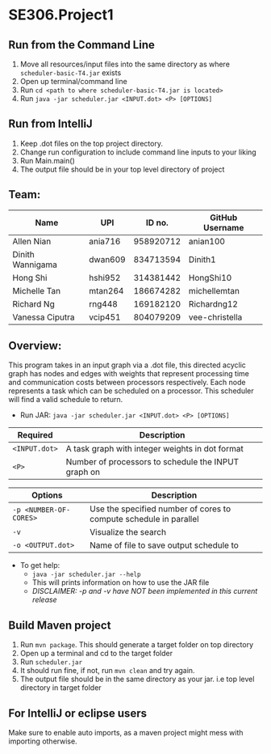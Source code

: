 # SE306.Project1

## Run from the Command Line
1. Move all resources/input files into the same directory as where `scheduler-basic-T4.jar` exists
2. Open up terminal/command line
3. Run `cd <path to where scheduler-basic-T4.jar is located> `
4. Run `java -jar scheduler.jar <INPUT.dot> <P> [OPTIONS]`

## Run from IntelliJ
1. Keep .dot files on the top project directory.
2. Change run configuration to include command line inputs to your liking
3. Run Main.main()
4. The output file should be in your top level directory of project

## Team:
| Name | UPI | ID no. | GitHub Username |
|---|---|---|---|
| Allen Nian | ania716 | 958920712 | anian100 |
| Dinith Wannigama | dwan609 | 834713594 | Dinith1 |
| Hong Shi | hshi952 | 314381442 | HongShi10 |
| Michelle Tan | mtan264 | 186674282 | michellemtan |
| Richard Ng | rng448 | 169182120 | Richardng12 |
| Vanessa Ciputra | vcip451 | 804079209 | vee-christella |


## Overview:
This program takes in an input graph via a .dot file, this directed acyclic graph has nodes and edges with weights that represent processing time and communication costs between processors respectively. Each node represents a task which can be scheduled on a processor. This scheduler will find a valid schedule to return.

- Run JAR: `java -jar scheduler.jar <INPUT.dot> <P> [OPTIONS]`

| Required | Description | 
|---|---|
| `<INPUT.dot>` | A task graph with integer weights in dot format |
| `<P>` | Number of processors to schedule the INPUT graph on |

| Options | Description |
|---|---|
| `-p <NUMBER-OF-CORES>` | Use the specified number of cores to compute schedule in parallel |
| `-v` | Visualize the search |
| `-o <OUTPUT.dot>` | Name of file to save output schedule to |

- To get help:
  - `java -jar scheduler.jar --help`
  - This will prints information on how to use the JAR file
  - *DISCLAIMER: -p and -v have NOT been implemented in this current release*

## Build Maven project

1. Run `mvn package`. This should generate a target folder on top directory
2. Open up a terminal and cd to the target folder
3. Run `scheduler.jar`
4. It should run fine, if not, run `mvn clean` and try again.
5. The output file should be in the same directory as your jar. i.e top level directory in target folder

## For IntelliJ or eclipse users

Make sure to enable auto imports, as a maven project might mess with importing otherwise.
